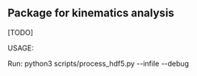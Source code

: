 ## Package for kinematics analysis

[TODO]

USAGE:

Run: python3 scripts/process_hdf5.py --infile <Path to no-vid.hdf5> --debug <True to see plots>
